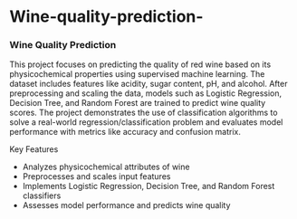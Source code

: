 # Wine-quality-prediction-
###  Wine Quality Prediction

This project focuses on predicting the quality of red wine based on its physicochemical properties using supervised machine learning. The dataset includes features like acidity, sugar content, pH, and alcohol. After preprocessing and scaling the data, models such as Logistic Regression, Decision Tree, and Random Forest are trained to predict wine quality scores. The project demonstrates the use of classification algorithms to solve a real-world regression/classification problem and evaluates model performance with metrics like accuracy and confusion matrix.

Key Features
- Analyzes physicochemical attributes of wine
- Preprocesses and scales input features
- Implements Logistic Regression, Decision Tree, and Random Forest classifiers
- Assesses model performance and predicts wine quality
